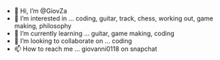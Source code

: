 - 👋 Hi, I’m @GiovZa
- 👀 I’m interested in ... coding, guitar, track, chess, working out, game making, philosophy
- 🌱 I’m currently learning ... guitar, game making, coding
- 💞️ I’m looking to collaborate on ... coding
- 📫 How to reach me ... giovanni0118 on snapchat

<!---
GiovZa/GiovZa is a ✨ special ✨ repository because its `README.md` (this file) appears on your GitHub profile.
You can click the Preview link to take a look at your changes.
--->

